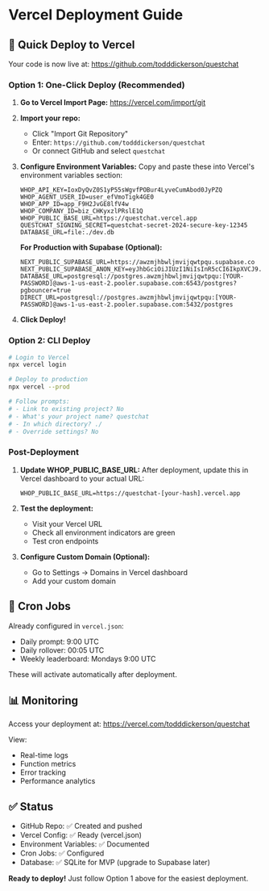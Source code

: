# Vercel Deployment Guide

## 🚀 Quick Deploy to Vercel

Your code is now live at: https://github.com/todddickerson/questchat

### Option 1: One-Click Deploy (Recommended)

1. **Go to Vercel Import Page:**
   https://vercel.com/import/git

2. **Import your repo:**
   - Click "Import Git Repository"
   - Enter: `https://github.com/todddickerson/questchat`
   - Or connect GitHub and select `questchat`

3. **Configure Environment Variables:**
   Copy and paste these into Vercel's environment variables section:

   ```
   WHOP_API_KEY=IoxDyQvZ0S1yP55sWgvfPOBur4LyveCumAbod0JyPZQ
   WHOP_AGENT_USER_ID=user_efVmoTigk4GE0
   WHOP_APP_ID=app_F9H2JvGE8lfV4w
   WHOP_COMPANY_ID=biz_CHKyxzlPRslE1Q
   WHOP_PUBLIC_BASE_URL=https://questchat.vercel.app
   QUESTCHAT_SIGNING_SECRET=questchat-secret-2024-secure-key-12345
   DATABASE_URL=file:./dev.db
   ```

   **For Production with Supabase (Optional):**
   ```
   NEXT_PUBLIC_SUPABASE_URL=https://awzmjhbwljmvijqwtpqu.supabase.co
   NEXT_PUBLIC_SUPABASE_ANON_KEY=eyJhbGciOiJIUzI1NiIsInR5cCI6IkpXVCJ9.eyJpc3MiOiJzdXBhYmFzZSIsInJlZiI6ImF3em1qaGJ3bGptdmlqcXd0cHF1Iiwicm9sZSI6ImFub24iLCJpYXQiOjE3NTczMzgxODIsImV4cCI6MjA3MjkxNDE4Mn0.keX2Wd05FMXiUq9Y8K606xWpAVrY1hu9oygcQRnGx04
   DATABASE_URL=postgresql://postgres.awzmjhbwljmvijqwtpqu:[YOUR-PASSWORD]@aws-1-us-east-2.pooler.supabase.com:6543/postgres?pgbouncer=true
   DIRECT_URL=postgresql://postgres.awzmjhbwljmvijqwtpqu:[YOUR-PASSWORD]@aws-1-us-east-2.pooler.supabase.com:5432/postgres
   ```

4. **Click Deploy!**

### Option 2: CLI Deploy

```bash
# Login to Vercel
npx vercel login

# Deploy to production
npx vercel --prod

# Follow prompts:
# - Link to existing project? No
# - What's your project name? questchat
# - In which directory? ./
# - Override settings? No
```

### Post-Deployment

1. **Update WHOP_PUBLIC_BASE_URL:**
   After deployment, update this in Vercel dashboard to your actual URL:
   ```
   WHOP_PUBLIC_BASE_URL=https://questchat-[your-hash].vercel.app
   ```

2. **Test the deployment:**
   - Visit your Vercel URL
   - Check all environment indicators are green
   - Test cron endpoints

3. **Configure Custom Domain (Optional):**
   - Go to Settings → Domains in Vercel dashboard
   - Add your custom domain

## 🔧 Cron Jobs

Already configured in `vercel.json`:
- Daily prompt: 9:00 UTC
- Daily rollover: 00:05 UTC  
- Weekly leaderboard: Mondays 9:00 UTC

These will activate automatically after deployment.

## 📊 Monitoring

Access your deployment at:
https://vercel.com/todddickerson/questchat

View:
- Real-time logs
- Function metrics
- Error tracking
- Performance analytics

## ✅ Status

- GitHub Repo: ✅ Created and pushed
- Vercel Config: ✅ Ready (vercel.json)
- Environment Variables: ✅ Documented
- Cron Jobs: ✅ Configured
- Database: ✅ SQLite for MVP (upgrade to Supabase later)

**Ready to deploy!** Just follow Option 1 above for the easiest deployment.